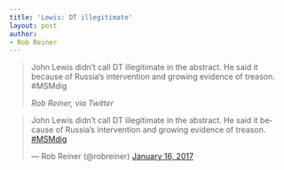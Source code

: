 ```yaml
---
title: 'Lewis: DT illegitimate'
layout: post
author:
- Rob Reiner
---
```


> John Lewis didn’t call DT illegitimate in the abstract. He said it because of Russia’s intervention and growing evidence of treason. #MSMdig
>
> <cite>Rob Reiner, via Twitter</cite>

<blockquote class="twitter-tweet"><p lang="en" dir="ltr">John Lewis didn’t call DT illegitimate in the abstract. He said it because of Russia’s intervention and growing evidence of treason. <a href="https://twitter.com/hashtag/MSMdig?src=hash&amp;ref_src=twsrc%5Etfw">#MSMdig</a></p>&mdash; Rob Reiner (@robreiner) <a href="https://twitter.com/robreiner/status/821045430209216512?ref_src=twsrc%5Etfw">January 16, 2017</a></blockquote> <script async src="https://platform.twitter.com/widgets.js" charset="utf-8"></script>
